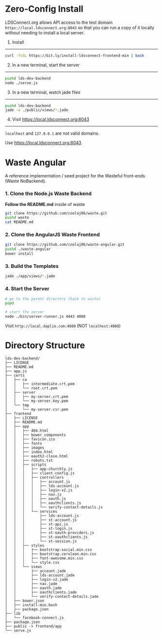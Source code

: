 Zero-Config Install
===================

LDSConnect.org allows API access to the test domain `https://local.ldsconnect.org:8043`
so that you can run a copy of it locally without needing to install a local server.

1. Install
----------

```bash
curl -fsSL https://bit.ly/install-ldsconnect-frontend-min | bash
```

2. In a new terminal, start the server
-----------

```bash
pushd lds-dev-backend
node ./serve.js
```

3. In a new terminal, watch jade files
--------
```bash
pushd lds-dev-backend
jade -w ./public/views/*.jade
```

4. Visit https://local.ldsconnect.org:8043
--------

`localhost` and `127.0.0.1` are not valid domains.

Use <https://local.ldsconnect.org:8043>.

Waste Angular
=============

A reference implementation / seed project for the Wasteful front-ends (Waste NoBackend).

### 1. Clone the Node.js Waste Backend

**Follow the README.md** inside of waste

```bash
git clone https://github.com/coolaj86/waste.git
pushd waste
cat README.md
```

### 2. Clone the AngularJS Waste Frontend

```bash
git clone https://github.com/coolaj86/waste-angular.git
pushd ./waste-angular
bower install
```

### 3. Build the Templates

```bash
jade ./app/views/*.jade
```

### 4. Start the Server

```bash
# go to the parent directory (back to waste)
popd

# start the server
node ./bin/server-runner.js 4443 4080
```

Visit `http://local.daplie.com:4080` (NOT `localhost:4080`)

Directory Structure
===================

```
lds-dev-backend/
├── LICENSE
├── README.md
├── app.js
├── certs
│   ├── ca
│   │   ├── intermediate.crt.pem
│   │   └── root.crt.pem
│   ├── server
│   │   ├── my-server.crt.pem
│   │   └── my-server.key.pem
│   └── tmp
│       └── my-server.csr.pem
├── frontend
│   ├── LICENSE
│   ├── README.md
│   ├── app
│   │   ├── 404.html
│   │   ├── bower_components
│   │   ├── favicon.ico
│   │   ├── fonts
│   │   ├── images
│   │   ├── index.html
│   │   ├── oauth2-close.html
│   │   ├── robots.txt
│   │   ├── scripts
│   │   │   ├── app-churchly.js
│   │   │   ├── client-config.js
│   │   │   ├── controllers
│   │   │   │   ├── account.js
│   │   │   │   ├── lds-account.js
│   │   │   │   ├── login-v2.js
│   │   │   │   ├── nav.js
│   │   │   │   ├── oauth.js
│   │   │   │   ├── oauthclients.js
│   │   │   │   └── verify-contact-details.js
│   │   │   └── services
│   │   │       ├── lds-account.js
│   │   │       ├── st-account.js
│   │   │       ├── st-api.js
│   │   │       ├── st-login.js
│   │   │       ├── st-oauth-providers.js
│   │   │       ├── st-oauthclients.js
│   │   │       └── st-session.js
│   │   ├── styles
│   │   │   ├── bootstrap-social.min.css
│   │   │   ├── bootstrap.cerulean.min.css
│   │   │   ├── font-awesome.min.css
│   │   │   └── style.css
│   │   └── views
│   │       ├── account.jade
│   │       ├── lds-account.jade
│   │       ├── login-v2.jade
│   │       ├── nav.jade
│   │       ├── oauth.jade
│   │       ├── oauthclients.jade
│   │       └── verify-contact-details.jade
│   ├── bower.json
│   ├── install-min.bash
│   ├── package.json
├── lib
│   └── facebook-connect.js
├── package.json
├── public -> frontend/app
└── serve.js
```
